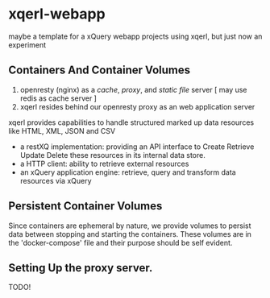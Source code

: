 # xqerl-webapp
maybe a template for a xQuery webapp projects using xqerl, but just now an experiment

## Containers And Container Volumes

1. openresty (nginx) as a *cache*, *proxy*, and *static file* server  [ may use redis as cache server ]
2. xqerl resides behind our openresty proxy as an web application server

xqerl provides capabilities to handle structured marked up data resources like HTML, XML, JSON and CSV
 - a restXQ implementation:  providing an API interface to Create Retrieve Update Delete these resources in its internal data store.
 - a HTTP client:  ability to retrieve external resources 
 - an xQuery application engine: retrieve, query and transform data resources via xQuery

## Persistent Container Volumes

Since containers are ephemeral by nature, 
we provide volumes to persist data between stopping and starting the containers.
These volumes are in the 'docker-compose' file and their purpose should be self evident. 

## Setting Up the proxy server.

TODO!









